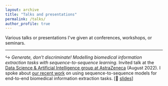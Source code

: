 ```yaml
---
layout: archive
title: "Talks and presentations"
permalink: /talks/
author_profile: true
---
```


Various talks or presentations I've given at conferences, workshops, or seminars.

---

<!-- Going to do this in pure markdown, so comment out the boilerplate>

<!-- {% if site.talkmap_link == true %}

<p style="text-decoration:underline;"><a href="/talkmap.html">See a map of all the places I've given a talk!</a></p>

{% endif %}

{% for post in site.talks reversed %}
  {% include archive-single-talk.html %}
{% endfor %} -->

↪ _Generate, don’t discriminate! Modelling biomedical information extraction tasks with sequence-to-sequence learning_. Invited talk at the [Data Science & Artificial Intelligence group at AstraZeneca](https://www.astrazeneca.com/r-d/data-science-and-ai.html) (August 2022). I spoke about [our recent work](https://aclanthology.org/2022.bionlp-1.2/) on using sequence-to-sequence models for end-to-end biomedical information extraction tasks. [🛝 [slides](https://docs.google.com/presentation/d/1eODyc1zvqGwP0iiwVeszII0kskGklxZsA_ogekRYabY/edit?usp=sharing)]
